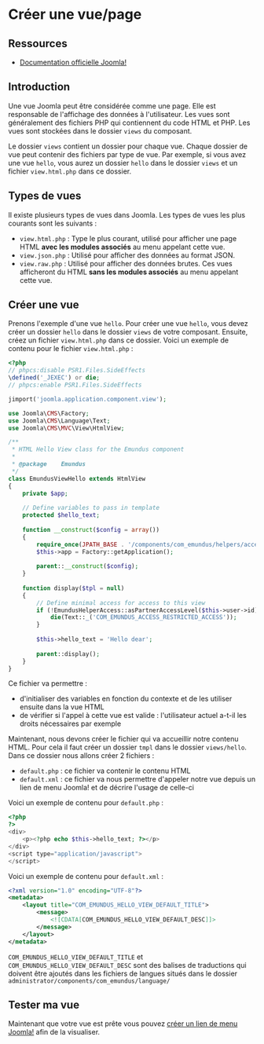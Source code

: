 # Créer une vue/page
## Ressources
- [Documentation officielle Joomla!](https://manual.joomla.org/docs/next/building-extensions/components/mvc/mvc-overview#view)

## Introduction
Une vue Joomla peut être considérée comme une page. Elle est responsable de l'affichage des données à l'utilisateur. Les vues sont généralement des fichiers PHP qui contiennent du code HTML et PHP. Les vues sont stockées dans le dossier `views` du composant.

Le dossier `views` contient un dossier pour chaque vue. Chaque dossier de vue peut contenir des fichiers par type de vue. Par exemple, si vous avez une vue `hello`, vous aurez un dossier `hello` dans le dossier `views` et un fichier `view.html.php` dans ce dossier.

## Types de vues
Il existe plusieurs types de vues dans Joomla. Les types de vues les plus courants sont les suivants :
- `view.html.php` : Type le plus courant, utilisé pour afficher une page HTML **avec les modules associés** au menu appelant cette vue.
- `view.json.php` : Utilisé pour afficher des données au format JSON.
- `view.raw.php` : Utilisé pour afficher des données brutes. Ces vues afficheront du HTML **sans les modules associés** au menu appelant cette vue.

## Créer une vue
Prenons l'exemple d'une vue `hello`. Pour créer une vue `hello`, vous devez créer un dossier `hello` dans le dossier `views` de votre composant. Ensuite, créez un fichier `view.html.php` dans ce dossier. Voici un exemple de contenu pour le fichier `view.html.php` :

```php
<?php
// phpcs:disable PSR1.Files.SideEffects
\defined('_JEXEC') or die;
// phpcs:enable PSR1.Files.SideEffects

jimport('joomla.application.component.view');

use Joomla\CMS\Factory;
use Joomla\CMS\Language\Text;
use Joomla\CMS\MVC\View\HtmlView;

/**
 * HTML Hello View class for the Emundus component
 *
 * @package    Emundus
 */
class EmundusViewHello extends HtmlView
{
    private $app;
    
    // Define variables to pass in template
    protected $hello_text;
    
    function __construct($config = array())
	{
	    require_once(JPATH_BASE . '/components/com_emundus/helpers/access.php');
	    $this->app = Factory::getApplication();
	    
	    parent::__construct($config);
	}
	
	function display($tpl = null)
	{
	    // Define minimal access for access to this view
	    if (!EmundusHelperAccess::asPartnerAccessLevel($this->user->id)) {
			die(Text::_('COM_EMUNDUS_ACCESS_RESTRICTED_ACCESS'));
		}
		
		$this->hello_text = 'Hello dear';
		
		parent::display();
	}
}
```

Ce fichier va permettre :
- d'initialiser des variables en fonction du contexte et de les utiliser ensuite dans la vue HTML
- de vérifier si l'appel à cette vue est valide : l'utilisateur actuel a-t-il les droits nécessaires par exemple

Maintenant, nous devons créer le fichier qui va accueillir notre contenu HTML. Pour cela il faut créer un dossier `tmpl` dans le dossier `views/hello`. Dans ce dossier nous allons créer 2 fichiers : 
- `default.php` : ce fichier va contenir le contenu HTML
- `default.xml` : ce fichier va nous permettre d'appeler notre vue depuis un lien de menu Joomla! et de décrire l'usage de celle-ci

Voici un exemple de contenu pour `default.php` :
```php
<?php
?>
<div>
    <p><?php echo $this->hello_text; ?></p>
</div>
<script type="application/javascript">
</script>
```

Voici un exemple de contenu pour `default.xml` : 
```xml
<?xml version="1.0" encoding="UTF-8"?>
<metadata>
	<layout title="COM_EMUNDUS_HELLO_VIEW_DEFAULT_TITLE">
		<message>
			<![CDATA[COM_EMUNDUS_HELLO_VIEW_DEFAULT_DESC]]>
		</message>
	</layout>
</metadata>
```

`COM_EMUNDUS_HELLO_VIEW_DEFAULT_TITLE` et `COM_EMUNDUS_HELLO_VIEW_DEFAULT_DESC` sont des balises de traductions qui doivent être ajoutés dans les fichiers de langues situés dans le dossier `administrator/components/com_emundus/language/`

## Tester ma vue
Maintenant que votre vue est prête vous pouvez [créer un lien de menu Joomla!](https://docs.joomla.org/J3.x:Adding_a_new_menu/fr) afin de la visualiser.